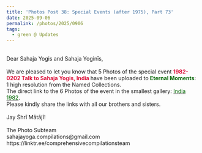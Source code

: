 ```yaml
---
title: 'Photos Post 38: Special Events (after 1975), Part 73'
date: 2025-09-06
permalink: /photos/2025/0906
tags:
  - green @ Updates
---
```


<p>
<br>
Dear Sahaja Yogis and Sahaja Yoginīs,<br>
<br>
We are pleased to let you know that 5 Photos of the special event <font color="Crimson"><b> 1982-0202 Talk to Sahaja Yogis, India </b></font> have been uploaded to <font color="DarkGreen"><b>Eternal Moments</b></font>: 1 high resolution from the Named Collections.<br>
The direct link to the 6 Photos of the event in the smallest gallery: <a href="https://eternalmoments.smugmug.com/Countries/India/1982"><font color="DarkGreen">India 1982</font></a>.<br>
Please kindly share the links with all our brothers and sisters.<br>
<br>
Jay Śhrī Mātājī!<br>
<br>
The Photo Subteam<br>
sahajayoga.compilations@gmail.com<br>
https://linktr.ee/comprehensivecompilationsteam
</p>